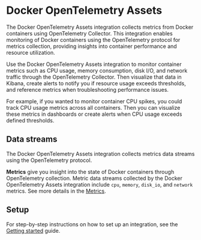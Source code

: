# Docker OpenTelemetry Assets

The Docker OpenTelemetry Assets integration collects metrics from Docker containers using OpenTelemetry Collector. This integration enables monitoring of Docker containers using the OpenTelemetry protocol for metrics collection, providing insights into container performance and resource utilization.

Use the Docker OpenTelemetry Assets integration to monitor container metrics such as CPU usage, memory consumption, disk I/O, and network traffic through the OpenTelemetry Collector. Then visualize that data in Kibana, create alerts to notify you if resource usage exceeds thresholds, and reference metrics when troubleshooting performance issues.

For example, if you wanted to monitor container CPU spikes, you could track CPU usage metrics across all containers. Then you can visualize these metrics in dashboards or create alerts when CPU usage exceeds defined thresholds.

## Data streams

The Docker OpenTelemetry Assets integration collects metrics data streams using the OpenTelemetry protocol.

**Metrics** give you insight into the state of Docker containers through OpenTelemetry collection.
Metric data streams collected by the Docker OpenTelemetry Assets integration include `cpu`, `memory`, `disk_io`, and `network` metrics. See more details in the [Metrics](#metrics-reference).

## Setup

For step-by-step instructions on how to set up an integration, see the
[Getting started](https://www.elastic.co/guide/en/welcome-to-elastic/current/getting-started-observability.html) guide.
